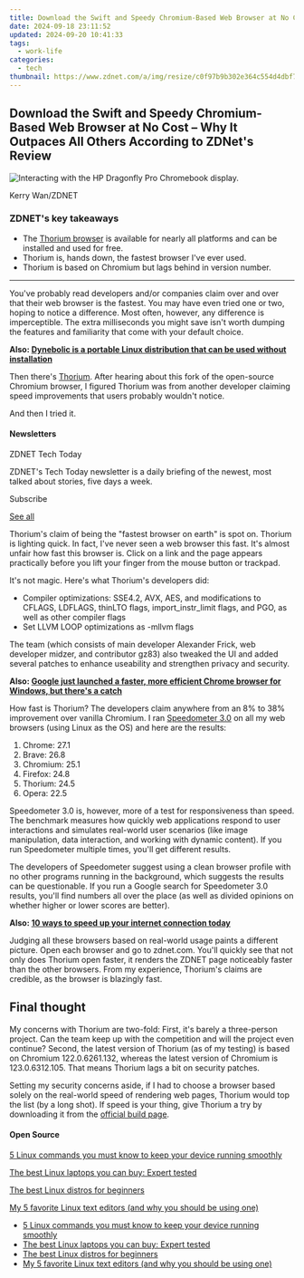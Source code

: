 ```yaml
---
title: Download the Swift and Speedy Chromium-Based Web Browser at No Cost – Why It Outpaces All Others According to ZDNet's Review
date: 2024-09-18 23:11:52
updated: 2024-09-20 10:41:33
tags:
  - work-life
categories:
  - tech
thumbnail: https://www.zdnet.com/a/img/resize/c0f97b9b302e364c554d4dbf71cbe1192c9841f8/2023/03/15/4a48ddc8-80e8-45ee-aa66-efa5b087d93e/hp-dragonfly-pro-chromebook-display.jpg?width=278&height=156&fit=crop&auto=webp
---
```


## Download the Swift and Speedy Chromium-Based Web Browser at No Cost – Why It Outpaces All Others According to ZDNet's Review

![Interacting with the HP Dragonfly Pro Chromebook display.](https://www.zdnet.com/a/img/resize/f78019142dcedecb375154f05560d7fe0f4d3f05/2023/03/15/4a48ddc8-80e8-45ee-aa66-efa5b087d93e/hp-dragonfly-pro-chromebook-display.jpg?auto=webp&width=1280)

Kerry Wan/ZDNET

### ZDNET's key takeaways

* The [Thorium browser](https://thorium.rocks/) is available for nearly all platforms and can be installed and used for free.
* Thorium is, hands down, the fastest browser I've ever used.
* Thorium is based on Chromium but lags behind in version number.

---

You've probably read developers and/or companies claim over and over that their web browser is the fastest. You may have even tried one or two, hoping to notice a difference. Most often, however, any difference is imperceptible. The extra milliseconds you might save isn't worth dumping the features and familiarity that come with your default choice.

**Also: [Dynebolic is a portable Linux distribution that can be used without installation](https://www.zdnet.com/article/dynebolic-is-a-portable-linux-distribution-that-can-be-used-without-installation/)**

Then there's [Thorium](https://thorium.rocks/). After hearing about this fork of the open-source Chromium browser, I figured Thorium was from another developer claiming speed improvements that users probably wouldn't notice.

And then I tried it.

#### Newsletters

ZDNET Tech Today

ZDNET's Tech Today newsletter is a daily briefing of the newest, most talked about stories, five days a week.

 Subscribe

[See all](https://www.zdnet.com/newsletters/)

Thorium's claim of being the "fastest browser on earth" is spot on. Thorium is lighting quick. In fact, I've never seen a web browser this fast. It's almost unfair how fast this browser is. Click on a link and the page appears practically before you lift your finger from the mouse button or trackpad.

It's not magic. Here's what Thorium's developers did:

* Compiler optimizations: SSE4.2, AVX, AES, and modifications to CFLAGS, LDFLAGS, thinLTO flags, import\_instr\_limit flags, and PGO, as well as other compiler flags
* Set LLVM LOOP optimizations as -mllvm flags

The team (which consists of main developer Alexander Frick, web developer midzer, and contributor gz83) also tweaked the UI and added several patches to enhance useability and strengthen privacy and security.

**Also: [Google just launched a faster, more efficient Chrome browser for Windows, but there's a catch](https://www.zdnet.com/article/google-just-launched-a-faster-more-efficient-chrome-browser-for-windows-but-theres-a-catch/)**

How fast is Thorium? The developers claim anywhere from an 8% to 38% improvement over vanilla Chromium. I ran [Speedometer 3.0](https://www.zdnet.com/home-and-office/work-life/apple-google-and-mozilla-release-speedometer-3-0-with-the-goal-of-a-shared-understanding-of-web-performance/) on all my web browsers (using Linux as the OS) and here are the results:

1. Chrome: 27.1
2. Brave: 26.8
3. Chromium: 25.1
4. Firefox: 24.8
5. Thorium: 24.5
6. Opera: 22.5

Speedometer 3.0 is, however, more of a test for responsiveness than speed. The benchmark measures how quickly web applications respond to user interactions and simulates real-world user scenarios (like image manipulation, data interaction, and working with dynamic content). If you run Speedometer multiple times, you'll get different results. 

The developers of Speedometer suggest using a clean browser profile with no other programs running in the background, which suggests the results can be questionable. If you run a Google search for Speedometer 3.0 results, you'll find numbers all over the place (as well as divided opinions on whether higher or lower scores are better).

**Also: [10 ways to speed up your internet connection today](https://www.zdnet.com/home-and-office/networking/10-ways-to-speed-up-your-internet-connection-today/)**

Judging all these browsers based on real-world usage paints a different picture. Open each browser and go to zdnet.com. You'll quickly see that not only does Thorium open faster, it renders the ZDNET page noticeably faster than the other browsers. From my experience, Thorium's claims are credible, as the browser is blazingly fast. 

## Final thought

My concerns with Thorium are two-fold: First, it's barely a three-person project. Can the team keep up with the competition and will the project even continue? Second, the latest version of Thorium (as of my testing) is based on Chromium 122.0.6261.132, whereas the latest version of Chromium is 123.0.6312.105\. That means Thorium lags a bit on security patches.

Setting my security concerns aside, if I had to choose a browser based solely on the real-world speed of rendering web pages, Thorium would top the list (by a long shot). If speed is your thing, give Thorium a try by downloading it from the [official build page](https://github.com/Alex313031/Thorium).

#### Open Source

[5 Linux commands you must know to keep your device running smoothly](https://www.zdnet.com/article/5-linux-commands-you-must-know-to-keep-your-device-running-smoothly/ "5 Linux commands you must know to keep your device running smoothly")

[The best Linux laptops you can buy: Expert tested](https://www.zdnet.com/article/best-linux-laptop/ "The best Linux laptops you can buy: Expert tested")

[The best Linux distros for beginners](https://www.zdnet.com/article/best-linux-desktops-for-beginners/ "The best Linux distros for beginners")

[My 5 favorite Linux text editors (and why you should be using one)](https://www.zdnet.com/article/my-favorite-linux-text-editors-and-why-you-should-be-using-one/ "My 5 favorite Linux text editors (and why you should be using one)")

* [5 Linux commands you must know to keep your device running smoothly](https://www.zdnet.com/article/5-linux-commands-you-must-know-to-keep-your-device-running-smoothly/ "5 Linux commands you must know to keep your device running smoothly")
* [The best Linux laptops you can buy: Expert tested](https://www.zdnet.com/article/best-linux-laptop/ "The best Linux laptops you can buy: Expert tested")
* [The best Linux distros for beginners](https://www.zdnet.com/article/best-linux-desktops-for-beginners/ "The best Linux distros for beginners")
* [My 5 favorite Linux text editors (and why you should be using one)](https://www.zdnet.com/article/my-favorite-linux-text-editors-and-why-you-should-be-using-one/ "My 5 favorite Linux text editors (and why you should be using one)")

<ins class="adsbygoogle"
     style="display:block"
     data-ad-format="autorelaxed"
     data-ad-client="ca-pub-7571918770474297"
     data-ad-slot="1223367746"></ins>



<ins class="adsbygoogle"
     style="display:block"
     data-ad-client="ca-pub-7571918770474297"
     data-ad-slot="8358498916"
     data-ad-format="auto"
     data-full-width-responsive="true"></ins>

